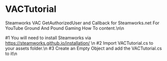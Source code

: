 # VACTutorial
Steamworks VAC GetAuthorizedUser and Callback for Steamworks.net
For YouTube Ground And Pound Gaming How To content.\n\n

#1 You will need to install Steamworks via https://steamworks.github.io/installation/ \n
#2 Import VACTutorial.cs to your assets folder.\n
#3 Create an Empty Object and add the VACTutorial.cs to it\n

